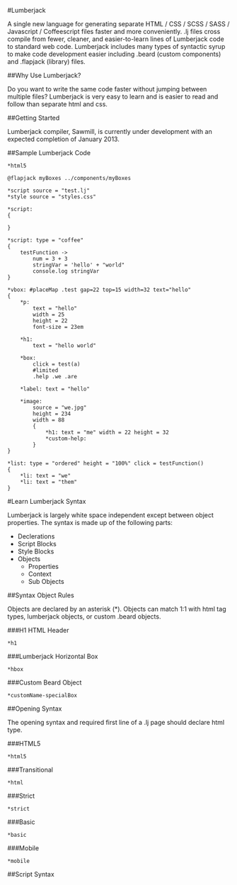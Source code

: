 #Lumberjack

A single new language for generating separate HTML / CSS / SCSS / SASS / Javascript / Coffeescript files faster and more conveniently. .lj files cross compile from fewer, cleaner, and easier-to-learn lines of Lumberjack code to standard web code. Lumberjack includes many types of syntactic syrup to make code development easier including .beard (custom components) and .flapjack (library) files.

##Why Use Lumberjack?

Do you want to write the same code faster without jumping between multiple files? Lumberjack is very easy to learn and is easier to read and follow than separate html and css.

##Getting Started

Lumberjack compiler, Sawmill, is currently under development with an expected completion of January 2013.

##Sample Lumberjack Code

```as3
*html5

@flapjack myBoxes ../components/myBoxes

*script source = "test.lj"
*style source = "styles.css"

*script:
{
	
}

*script: type = "coffee"
{
	testFunction ->
		num = 3 + 3
		stringVar = 'hello' + "world"
		console.log stringVar
}

*vbox: #placeMap .test gap=22 top=15 width=32 text="hello"
{
	*p: 
		text = "hello"
		width = 25
		height = 22 
		font-size = 23em
	
	*h1: 
		text = "hello world"

	*box: 	
		click = test(a)
		#limited
		.help .we .are

	*label: text = "hello"

	*image:
		source = "we.jpg" 
		height = 234
		width = 88
		{
			*h1: text = "me" width = 22 height = 32
			*custom-help: 
		}
}

*list: type = "ordered" height = "100%" click = testFunction()
{	
	*li: text = "we"
	*li: text = "them"
}

```

#Learn Lumberjack Syntax

Lumberjack is largely white space independent except between object properties. The syntax is made up of the following parts:

- Declerations
- Script Blocks
- Style Blocks
- Objects
	- Properties
	- Context
	- Sub Objects

##Syntax Object Rules

Objects are declared by an asterisk (*). Objects can match 1:1 with html tag types, lumberjack objects, or custom .beard objects.

###H1 HTML Header
```
*h1
```

###Lumberjack Horizontal Box
```
*hbox
```

###Custom Beard Object
```
*customName-specialBox
```

##Opening Syntax

The opening syntax and required first line of a .lj page should declare html type.

###HTML5
```
*html5
```

###Transitional
```
*html
```

###Strict
```
*strict
```

###Basic
```
*basic
```

###Mobile
```
*mobile
```

##Script Syntax

